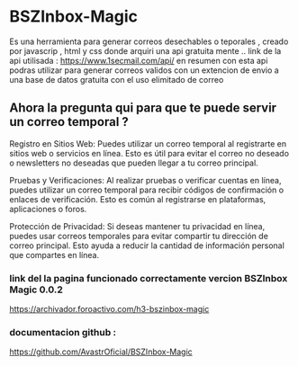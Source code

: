 # BSZInbox-Magic
Es una herramienta para generar correos desechables o teporales , creado por javascrip , html y css donde arquiri una api gratuita mente .. link de la api utilisada : https://www.1secmail.com/api/ en resumen con esta api podras utilizar para generar correos validos con un extencion de envio a una base de datos gratuita con el uso elimitado de correo

## Ahora la pregunta qui para que te puede servir un correo temporal ?
Registro en Sitios Web: Puedes utilizar un correo temporal al registrarte en sitios web o servicios en línea. Esto es útil para evitar el correo no deseado o newsletters no deseadas que pueden llegar a tu correo principal.

Pruebas y Verificaciones: Al realizar pruebas o verificar cuentas en línea, puedes utilizar un correo temporal para recibir códigos de confirmación o enlaces de verificación. Esto es común al registrarse en plataformas, aplicaciones o foros.

Protección de Privacidad: Si deseas mantener tu privacidad en línea, puedes usar correos temporales para evitar compartir tu dirección de correo principal. Esto ayuda a reducir la cantidad de información personal que compartes en línea.

### link del la pagina funcionado correctamente vercion BSZInbox Magic 0.0.2 
https://archivador.foroactivo.com/h3-bszinbox-magic

### documentacion github :
https://github.com/AvastrOficial/BSZInbox-Magic
